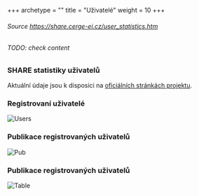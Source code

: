+++
archetype = ""
title = "Uživatelé"
weight = 10
+++

###### Source https://share.cerge-ei.cz/user_statistics.htm
###### TODO: check content

### SHARE statistiky uživatelů

  
Aktuální údaje jsou k disposici na [oficiálních stránkách projektu](https://share-eric.eu/publications/user-publications-statistics).  

  

### Registrovaní uživatelé

![Users](http://share.cerge-ei.cz/user_statistics/share-users-202404.png)

### Publikace registrovaných uživatelů

![Pub](http://share.cerge-ei.cz/user_statistics/share-pub-2024.png)

  

### Publikace registrovaných uživatelů

  
![Table](http://share.cerge-ei.cz/user_statistics/share-pub-2024-table.png)  

  
